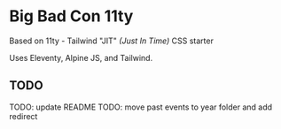 # Big Bad Con 11ty

Based on 11ty - Tailwind "JIT" _(Just In Time)_ CSS starter

Uses Eleventy, Alpine JS, and Tailwind.

## TODO

TODO: update README
TODO: move past events to year folder and add redirect
